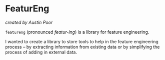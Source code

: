 # FeaturEng

_created by Austin Poor_

`featureng` (pronounced _featur-ing_) is a library for feature engineering.

I wanted to create a library to store tools to help in the feature engineering
process – by extracting information from existing data or by simplifying the
process of adding in external data.
